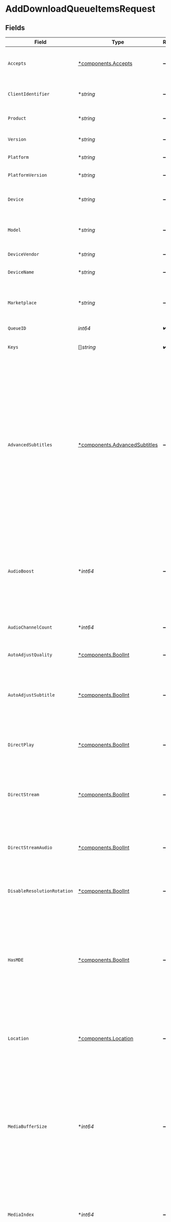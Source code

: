 # AddDownloadQueueItemsRequest


## Fields

| Field                                                                                                                                                                                                                                                                                                                                                                                                                                                      | Type                                                                                                                                                                                                                                                                                                                                                                                                                                                       | Required                                                                                                                                                                                                                                                                                                                                                                                                                                                   | Description                                                                                                                                                                                                                                                                                                                                                                                                                                                | Example                                                                                                                                                                                                                                                                                                                                                                                                                                                    |
| ---------------------------------------------------------------------------------------------------------------------------------------------------------------------------------------------------------------------------------------------------------------------------------------------------------------------------------------------------------------------------------------------------------------------------------------------------------- | ---------------------------------------------------------------------------------------------------------------------------------------------------------------------------------------------------------------------------------------------------------------------------------------------------------------------------------------------------------------------------------------------------------------------------------------------------------- | ---------------------------------------------------------------------------------------------------------------------------------------------------------------------------------------------------------------------------------------------------------------------------------------------------------------------------------------------------------------------------------------------------------------------------------------------------------- | ---------------------------------------------------------------------------------------------------------------------------------------------------------------------------------------------------------------------------------------------------------------------------------------------------------------------------------------------------------------------------------------------------------------------------------------------------------- | ---------------------------------------------------------------------------------------------------------------------------------------------------------------------------------------------------------------------------------------------------------------------------------------------------------------------------------------------------------------------------------------------------------------------------------------------------------- |
| `Accepts`                                                                                                                                                                                                                                                                                                                                                                                                                                                  | [*components.Accepts](../../models/components/accepts.md)                                                                                                                                                                                                                                                                                                                                                                                                  | :heavy_minus_sign:                                                                                                                                                                                                                                                                                                                                                                                                                                         | Indicates the client accepts the indicated media types                                                                                                                                                                                                                                                                                                                                                                                                     |                                                                                                                                                                                                                                                                                                                                                                                                                                                            |
| `ClientIdentifier`                                                                                                                                                                                                                                                                                                                                                                                                                                         | **string*                                                                                                                                                                                                                                                                                                                                                                                                                                                  | :heavy_minus_sign:                                                                                                                                                                                                                                                                                                                                                                                                                                         | An opaque identifier unique to the client                                                                                                                                                                                                                                                                                                                                                                                                                  | abc123                                                                                                                                                                                                                                                                                                                                                                                                                                                     |
| `Product`                                                                                                                                                                                                                                                                                                                                                                                                                                                  | **string*                                                                                                                                                                                                                                                                                                                                                                                                                                                  | :heavy_minus_sign:                                                                                                                                                                                                                                                                                                                                                                                                                                         | The name of the client product                                                                                                                                                                                                                                                                                                                                                                                                                             | Plex for Roku                                                                                                                                                                                                                                                                                                                                                                                                                                              |
| `Version`                                                                                                                                                                                                                                                                                                                                                                                                                                                  | **string*                                                                                                                                                                                                                                                                                                                                                                                                                                                  | :heavy_minus_sign:                                                                                                                                                                                                                                                                                                                                                                                                                                         | The version of the client application                                                                                                                                                                                                                                                                                                                                                                                                                      | 2.4.1                                                                                                                                                                                                                                                                                                                                                                                                                                                      |
| `Platform`                                                                                                                                                                                                                                                                                                                                                                                                                                                 | **string*                                                                                                                                                                                                                                                                                                                                                                                                                                                  | :heavy_minus_sign:                                                                                                                                                                                                                                                                                                                                                                                                                                         | The platform of the client                                                                                                                                                                                                                                                                                                                                                                                                                                 | Roku                                                                                                                                                                                                                                                                                                                                                                                                                                                       |
| `PlatformVersion`                                                                                                                                                                                                                                                                                                                                                                                                                                          | **string*                                                                                                                                                                                                                                                                                                                                                                                                                                                  | :heavy_minus_sign:                                                                                                                                                                                                                                                                                                                                                                                                                                         | The version of the platform                                                                                                                                                                                                                                                                                                                                                                                                                                | 4.3 build 1057                                                                                                                                                                                                                                                                                                                                                                                                                                             |
| `Device`                                                                                                                                                                                                                                                                                                                                                                                                                                                   | **string*                                                                                                                                                                                                                                                                                                                                                                                                                                                  | :heavy_minus_sign:                                                                                                                                                                                                                                                                                                                                                                                                                                         | A relatively friendly name for the client device                                                                                                                                                                                                                                                                                                                                                                                                           | Roku 3                                                                                                                                                                                                                                                                                                                                                                                                                                                     |
| `Model`                                                                                                                                                                                                                                                                                                                                                                                                                                                    | **string*                                                                                                                                                                                                                                                                                                                                                                                                                                                  | :heavy_minus_sign:                                                                                                                                                                                                                                                                                                                                                                                                                                         | A potentially less friendly identifier for the device model                                                                                                                                                                                                                                                                                                                                                                                                | 4200X                                                                                                                                                                                                                                                                                                                                                                                                                                                      |
| `DeviceVendor`                                                                                                                                                                                                                                                                                                                                                                                                                                             | **string*                                                                                                                                                                                                                                                                                                                                                                                                                                                  | :heavy_minus_sign:                                                                                                                                                                                                                                                                                                                                                                                                                                         | The device vendor                                                                                                                                                                                                                                                                                                                                                                                                                                          | Roku                                                                                                                                                                                                                                                                                                                                                                                                                                                       |
| `DeviceName`                                                                                                                                                                                                                                                                                                                                                                                                                                               | **string*                                                                                                                                                                                                                                                                                                                                                                                                                                                  | :heavy_minus_sign:                                                                                                                                                                                                                                                                                                                                                                                                                                         | A friendly name for the client                                                                                                                                                                                                                                                                                                                                                                                                                             | Living Room TV                                                                                                                                                                                                                                                                                                                                                                                                                                             |
| `Marketplace`                                                                                                                                                                                                                                                                                                                                                                                                                                              | **string*                                                                                                                                                                                                                                                                                                                                                                                                                                                  | :heavy_minus_sign:                                                                                                                                                                                                                                                                                                                                                                                                                                         | The marketplace on which the client application is distributed                                                                                                                                                                                                                                                                                                                                                                                             | googlePlay                                                                                                                                                                                                                                                                                                                                                                                                                                                 |
| `QueueID`                                                                                                                                                                                                                                                                                                                                                                                                                                                  | *int64*                                                                                                                                                                                                                                                                                                                                                                                                                                                    | :heavy_check_mark:                                                                                                                                                                                                                                                                                                                                                                                                                                         | The queue id                                                                                                                                                                                                                                                                                                                                                                                                                                               |                                                                                                                                                                                                                                                                                                                                                                                                                                                            |
| `Keys`                                                                                                                                                                                                                                                                                                                                                                                                                                                     | []*string*                                                                                                                                                                                                                                                                                                                                                                                                                                                 | :heavy_check_mark:                                                                                                                                                                                                                                                                                                                                                                                                                                         | Keys to add                                                                                                                                                                                                                                                                                                                                                                                                                                                | [<br/>"/library/metadata/3",<br/>"/library/metadata/6"<br/>]                                                                                                                                                                                                                                                                                                                                                                                               |
| `AdvancedSubtitles`                                                                                                                                                                                                                                                                                                                                                                                                                                        | [*components.AdvancedSubtitles](../../models/components/advancedsubtitles.md)                                                                                                                                                                                                                                                                                                                                                                              | :heavy_minus_sign:                                                                                                                                                                                                                                                                                                                                                                                                                                         | Indicates how incompatible advanced subtitles (such as ass/ssa) should be included: * 'burn' - Burn incompatible advanced text subtitles into the video stream * 'text' - Transcode incompatible advanced text subtitles to a compatible text format, even if some markup is lost<br/>                                                                                                                                                                     | burn                                                                                                                                                                                                                                                                                                                                                                                                                                                       |
| `AudioBoost`                                                                                                                                                                                                                                                                                                                                                                                                                                               | **int64*                                                                                                                                                                                                                                                                                                                                                                                                                                                   | :heavy_minus_sign:                                                                                                                                                                                                                                                                                                                                                                                                                                         | Percentage of original audio loudness to use when transcoding (100 is equivalent to original volume, 50 is half, 200 is double, etc)                                                                                                                                                                                                                                                                                                                       | 50                                                                                                                                                                                                                                                                                                                                                                                                                                                         |
| `AudioChannelCount`                                                                                                                                                                                                                                                                                                                                                                                                                                        | **int64*                                                                                                                                                                                                                                                                                                                                                                                                                                                   | :heavy_minus_sign:                                                                                                                                                                                                                                                                                                                                                                                                                                         | Target video number of audio channels.                                                                                                                                                                                                                                                                                                                                                                                                                     | 5                                                                                                                                                                                                                                                                                                                                                                                                                                                          |
| `AutoAdjustQuality`                                                                                                                                                                                                                                                                                                                                                                                                                                        | [*components.BoolInt](../../models/components/boolint.md)                                                                                                                                                                                                                                                                                                                                                                                                  | :heavy_minus_sign:                                                                                                                                                                                                                                                                                                                                                                                                                                         | Indicates the client supports ABR.                                                                                                                                                                                                                                                                                                                                                                                                                         | 1                                                                                                                                                                                                                                                                                                                                                                                                                                                          |
| `AutoAdjustSubtitle`                                                                                                                                                                                                                                                                                                                                                                                                                                       | [*components.BoolInt](../../models/components/boolint.md)                                                                                                                                                                                                                                                                                                                                                                                                  | :heavy_minus_sign:                                                                                                                                                                                                                                                                                                                                                                                                                                         | Indicates if the server should adjust subtitles based on Voice Activity Data.                                                                                                                                                                                                                                                                                                                                                                              | 1                                                                                                                                                                                                                                                                                                                                                                                                                                                          |
| `DirectPlay`                                                                                                                                                                                                                                                                                                                                                                                                                                               | [*components.BoolInt](../../models/components/boolint.md)                                                                                                                                                                                                                                                                                                                                                                                                  | :heavy_minus_sign:                                                                                                                                                                                                                                                                                                                                                                                                                                         | Indicates the client supports direct playing the indicated content.                                                                                                                                                                                                                                                                                                                                                                                        | 1                                                                                                                                                                                                                                                                                                                                                                                                                                                          |
| `DirectStream`                                                                                                                                                                                                                                                                                                                                                                                                                                             | [*components.BoolInt](../../models/components/boolint.md)                                                                                                                                                                                                                                                                                                                                                                                                  | :heavy_minus_sign:                                                                                                                                                                                                                                                                                                                                                                                                                                         | Indicates the client supports direct streaming the video of the indicated content.                                                                                                                                                                                                                                                                                                                                                                         | 1                                                                                                                                                                                                                                                                                                                                                                                                                                                          |
| `DirectStreamAudio`                                                                                                                                                                                                                                                                                                                                                                                                                                        | [*components.BoolInt](../../models/components/boolint.md)                                                                                                                                                                                                                                                                                                                                                                                                  | :heavy_minus_sign:                                                                                                                                                                                                                                                                                                                                                                                                                                         | Indicates the client supports direct streaming the audio of the indicated content.                                                                                                                                                                                                                                                                                                                                                                         | 1                                                                                                                                                                                                                                                                                                                                                                                                                                                          |
| `DisableResolutionRotation`                                                                                                                                                                                                                                                                                                                                                                                                                                | [*components.BoolInt](../../models/components/boolint.md)                                                                                                                                                                                                                                                                                                                                                                                                  | :heavy_minus_sign:                                                                                                                                                                                                                                                                                                                                                                                                                                         | Indicates if resolution should be adjusted for orientation.                                                                                                                                                                                                                                                                                                                                                                                                | 1                                                                                                                                                                                                                                                                                                                                                                                                                                                          |
| `HasMDE`                                                                                                                                                                                                                                                                                                                                                                                                                                                   | [*components.BoolInt](../../models/components/boolint.md)                                                                                                                                                                                                                                                                                                                                                                                                  | :heavy_minus_sign:                                                                                                                                                                                                                                                                                                                                                                                                                                         | Ignore client profiles when determining if direct play is possible. Only has an effect when directPlay=1 and both mediaIndex and partIndex are specified and neither are -1                                                                                                                                                                                                                                                                                | 1                                                                                                                                                                                                                                                                                                                                                                                                                                                          |
| `Location`                                                                                                                                                                                                                                                                                                                                                                                                                                                 | [*components.Location](../../models/components/location.md)                                                                                                                                                                                                                                                                                                                                                                                                | :heavy_minus_sign:                                                                                                                                                                                                                                                                                                                                                                                                                                         | Network type of the client, can be used to help determine target bitrate.                                                                                                                                                                                                                                                                                                                                                                                  | wan                                                                                                                                                                                                                                                                                                                                                                                                                                                        |
| `MediaBufferSize`                                                                                                                                                                                                                                                                                                                                                                                                                                          | **int64*                                                                                                                                                                                                                                                                                                                                                                                                                                                   | :heavy_minus_sign:                                                                                                                                                                                                                                                                                                                                                                                                                                         | Buffer size used in playback (in KB). Clients should specify a lower bound if not known exactly. This value could make the difference between transcoding and direct play on bandwidth constrained networks.                                                                                                                                                                                                                                               | 102400                                                                                                                                                                                                                                                                                                                                                                                                                                                     |
| `MediaIndex`                                                                                                                                                                                                                                                                                                                                                                                                                                               | **int64*                                                                                                                                                                                                                                                                                                                                                                                                                                                   | :heavy_minus_sign:                                                                                                                                                                                                                                                                                                                                                                                                                                         | Index of the media to transcode. -1 or not specified indicates let the server choose.                                                                                                                                                                                                                                                                                                                                                                      | 0                                                                                                                                                                                                                                                                                                                                                                                                                                                          |
| `MusicBitrate`                                                                                                                                                                                                                                                                                                                                                                                                                                             | **int64*                                                                                                                                                                                                                                                                                                                                                                                                                                                   | :heavy_minus_sign:                                                                                                                                                                                                                                                                                                                                                                                                                                         | Target bitrate for audio only files (in kbps, used to transcode).                                                                                                                                                                                                                                                                                                                                                                                          | 5000                                                                                                                                                                                                                                                                                                                                                                                                                                                       |
| `Offset`                                                                                                                                                                                                                                                                                                                                                                                                                                                   | **float64*                                                                                                                                                                                                                                                                                                                                                                                                                                                 | :heavy_minus_sign:                                                                                                                                                                                                                                                                                                                                                                                                                                         | Offset from the start of the media (in seconds).                                                                                                                                                                                                                                                                                                                                                                                                           | 90.5                                                                                                                                                                                                                                                                                                                                                                                                                                                       |
| `PartIndex`                                                                                                                                                                                                                                                                                                                                                                                                                                                | **int64*                                                                                                                                                                                                                                                                                                                                                                                                                                                   | :heavy_minus_sign:                                                                                                                                                                                                                                                                                                                                                                                                                                         | Index of the part to transcode. -1 or not specified indicates the server should join parts together in a transcode                                                                                                                                                                                                                                                                                                                                         | 0                                                                                                                                                                                                                                                                                                                                                                                                                                                          |
| `Path`                                                                                                                                                                                                                                                                                                                                                                                                                                                     | **string*                                                                                                                                                                                                                                                                                                                                                                                                                                                  | :heavy_minus_sign:                                                                                                                                                                                                                                                                                                                                                                                                                                         | Internal PMS path of the media to transcode.                                                                                                                                                                                                                                                                                                                                                                                                               | /library/metadata/151671                                                                                                                                                                                                                                                                                                                                                                                                                                   |
| `PeakBitrate`                                                                                                                                                                                                                                                                                                                                                                                                                                              | **int64*                                                                                                                                                                                                                                                                                                                                                                                                                                                   | :heavy_minus_sign:                                                                                                                                                                                                                                                                                                                                                                                                                                         | Maximum bitrate (in kbps) to use in ABR.                                                                                                                                                                                                                                                                                                                                                                                                                   | 12000                                                                                                                                                                                                                                                                                                                                                                                                                                                      |
| `PhotoResolution`                                                                                                                                                                                                                                                                                                                                                                                                                                          | **string*                                                                                                                                                                                                                                                                                                                                                                                                                                                  | :heavy_minus_sign:                                                                                                                                                                                                                                                                                                                                                                                                                                         | Target photo resolution.                                                                                                                                                                                                                                                                                                                                                                                                                                   | 1080x1080                                                                                                                                                                                                                                                                                                                                                                                                                                                  |
| `Protocol`                                                                                                                                                                                                                                                                                                                                                                                                                                                 | [*components.Protocol](../../models/components/protocol.md)                                                                                                                                                                                                                                                                                                                                                                                                | :heavy_minus_sign:                                                                                                                                                                                                                                                                                                                                                                                                                                         | Indicates the network streaming protocol to be used for the transcode session: * 'http' - include the file in the http response such as MKV streaming * 'hls' - hls stream (RFC 8216) * 'dash' - dash stream (ISO/IEC 23009-1:2022)<br/>                                                                                                                                                                                                                   | dash                                                                                                                                                                                                                                                                                                                                                                                                                                                       |
| `SecondsPerSegment`                                                                                                                                                                                                                                                                                                                                                                                                                                        | **int64*                                                                                                                                                                                                                                                                                                                                                                                                                                                   | :heavy_minus_sign:                                                                                                                                                                                                                                                                                                                                                                                                                                         | Number of seconds to include in each transcoded segment                                                                                                                                                                                                                                                                                                                                                                                                    | 5                                                                                                                                                                                                                                                                                                                                                                                                                                                          |
| `SubtitleSize`                                                                                                                                                                                                                                                                                                                                                                                                                                             | **int64*                                                                                                                                                                                                                                                                                                                                                                                                                                                   | :heavy_minus_sign:                                                                                                                                                                                                                                                                                                                                                                                                                                         | Percentage of original subtitle size to use when burning subtitles (100 is equivalent to original size, 50 is half, ect)                                                                                                                                                                                                                                                                                                                                   | 50                                                                                                                                                                                                                                                                                                                                                                                                                                                         |
| `Subtitles`                                                                                                                                                                                                                                                                                                                                                                                                                                                | [*components.Subtitles](../../models/components/subtitles.md)                                                                                                                                                                                                                                                                                                                                                                                              | :heavy_minus_sign:                                                                                                                                                                                                                                                                                                                                                                                                                                         | Indicates how subtitles should be included: * 'auto' - Compute the appropriate subtitle setting automatically * 'burn' - Burn the selected subtitle; auto if no selected subtitle * 'none' - Ignore all subtitle streams * 'sidecar' - The selected subtitle should be provided as a sidecar * 'embedded' - The selected subtitle should be provided as an embedded stream * 'segmented' - The selected subtitle should be provided as a segmented stream<br/> | Burn                                                                                                                                                                                                                                                                                                                                                                                                                                                       |
| `VideoBitrate`                                                                                                                                                                                                                                                                                                                                                                                                                                             | **int64*                                                                                                                                                                                                                                                                                                                                                                                                                                                   | :heavy_minus_sign:                                                                                                                                                                                                                                                                                                                                                                                                                                         | Target video bitrate (in kbps).                                                                                                                                                                                                                                                                                                                                                                                                                            | 12000                                                                                                                                                                                                                                                                                                                                                                                                                                                      |
| `VideoQuality`                                                                                                                                                                                                                                                                                                                                                                                                                                             | **int64*                                                                                                                                                                                                                                                                                                                                                                                                                                                   | :heavy_minus_sign:                                                                                                                                                                                                                                                                                                                                                                                                                                         | Target photo quality.                                                                                                                                                                                                                                                                                                                                                                                                                                      | 50                                                                                                                                                                                                                                                                                                                                                                                                                                                         |
| `VideoResolution`                                                                                                                                                                                                                                                                                                                                                                                                                                          | **string*                                                                                                                                                                                                                                                                                                                                                                                                                                                  | :heavy_minus_sign:                                                                                                                                                                                                                                                                                                                                                                                                                                         | Target maximum video resolution.                                                                                                                                                                                                                                                                                                                                                                                                                           | 1080x1080                                                                                                                                                                                                                                                                                                                                                                                                                                                  |